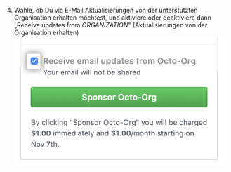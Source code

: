 4. Wähle, ob Du via E-Mail Aktualisierungen von der unterstützten Organisation erhalten möchtest, und aktiviere oder deaktiviere dann „Receive updates from _ORGANIZATION_" (Aktualisierungen von der Organisation erhalten) ![Kontrollkästchen um Aktualisierungen von unterstützten Organisation zu erhalten](/assets/images/help/sponsors/org-updates-checkbox-manage.png)
